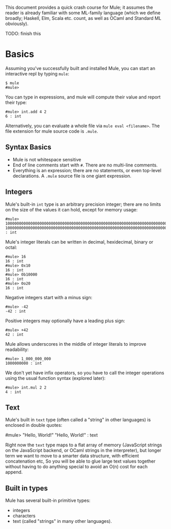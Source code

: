 This document provides a quick crash course for Mule; it assumes the
reader is already familiar with some ML-family language (which we define
broadly; Haskell, Elm, Scala etc. count, as well as OCaml and Standard
ML obviously).

TODO: finish this

# Basics

Assuming you've successfully built and installed Mule, you can start an
interactive repl by typing `mule`:

```
$ mule
#mule>
```

You can type in expressions, and mule will compute their value and
report their type:

```
#mule> int.add 4 2
6 : int
```

Alternatively, you can evaluate a whole file via `mule eval <filename>`.
The file extension for mule source code is `.mule`.

## Syntax Basics

* Mule is not whitespace sensitive
* End of line comments start with `#`. There are no multi-line comments.
* Everything is an expression; there are no statements, or even
  top-level declarations. A `.mule` source file is one giant expression.

## Integers

Mule's built-in `int` type is an arbitrary precision integer; there are
no limits on the size of the values it can hold, except for memory
usage:

```
#mule> 100000000000000000000000000000000000000000000000000000000000000000000000000000000000000000000000000000000000000000000000000000000000000000000000000000000000000000000000000000000000000000000000000000000000000000000000
100000000000000000000000000000000000000000000000000000000000000000000000000000000000000000000000000000000000000000000000000000000000000000000000000000000000000000000000000000000000000000000000000000000000000000000000 : int
```

Mule's integer literals can be written in decimal, hexidecimal, binary
or octal:

```
#mule> 16
16 : int
#mule> 0x10
16 : int
#mule> 0b10000
16 : int
#mule> 0o20
16 : int
```

Negative integers start with a minus sign:

```
#mule> -42
-42 : int
```

Positive integers may optionally have a leading plus sign:

```
#mule> +42
42 : int
```

Mule allows underscores in the middle of integer literals to improve
readability:

```
#mule> 1_000_000_000
1000000000 : int
```

We don't yet have infix operators, so you have to call the integer
operations using the usual function syntax (explored later):

```
#mule> int.mul 2 2
4 : int
```

## Text

Mule's built in `text` type (often called a "string" in other
languages) is enclosed in double quotes:

#mule> "Hello, World!"
"Hello, World!" : text

Right now the `text` type maps to a flat array of memory (JavaScript
strings on the JavaScript backend, or OCaml strings in the interpreter),
but longer term we want to move to a smarter data structure, with
efficient concatenation etc, So you will be able to glue large text
values together without having to do anything special to avoid an O(n)
cost for each append.

## Built in types

Mule has several built-in primitive types:

* integers
* characters
* text (called "strings" in many other languages).

